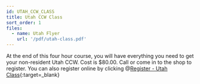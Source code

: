 ```yaml
---
id: UTAH_CCW_CLASS
title: Utah CCW Class
sort_order: 1
files:
  - name: Utah Flyer
    url: '/pdf/utah-class.pdf'
---
```

At the end of this four hour course, you will have everything you need to get your non-resident Utah CCW. Cost is $80.00.
Call or come in to the shop to register.  You can also register online by clicking @[Register - Utah Class](https://rangegenius.com/businesses/kings-gun-center-indoor-range/training/atwater-classes){:target=_blank} 
